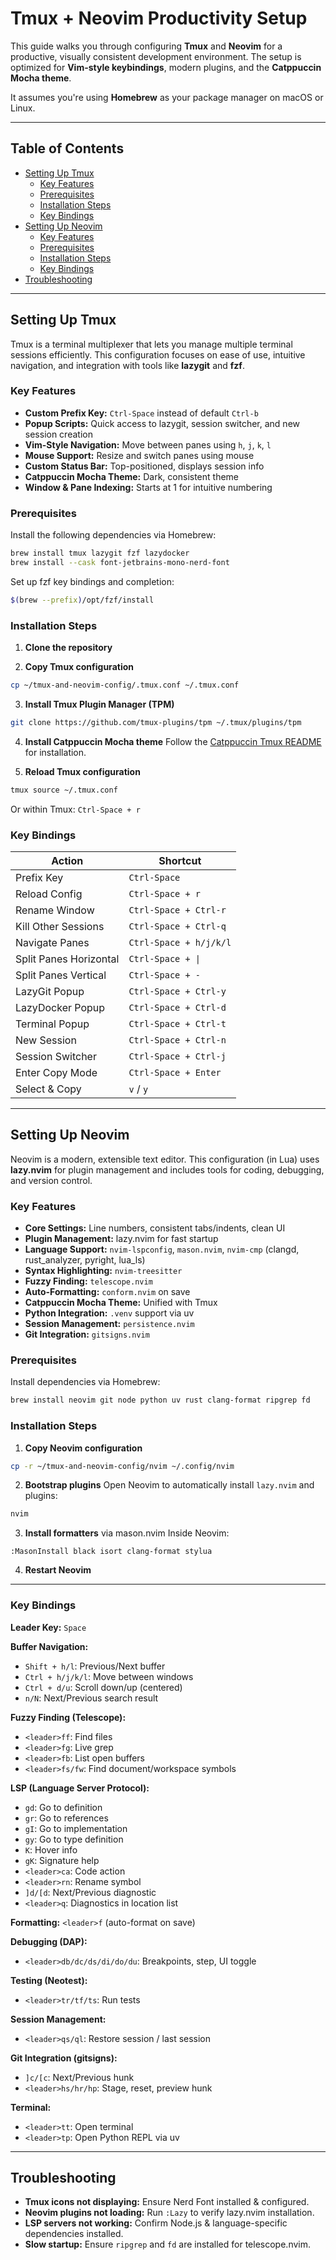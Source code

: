 # Tmux + Neovim Productivity Setup

This guide walks you through configuring **Tmux** and **Neovim** for a productive, visually consistent development environment. The setup is optimized for **Vim-style keybindings**, modern plugins, and the **Catppuccin Mocha theme**.  

It assumes you're using **Homebrew** as your package manager on macOS or Linux.

---

## Table of Contents
- [Setting Up Tmux](#setting-up-tmux)
  - [Key Features](#key-features)
  - [Prerequisites](#prerequisites)
  - [Installation Steps](#installation-steps)
  - [Key Bindings](#key-bindings)
- [Setting Up Neovim](#setting-up-neovim)
  - [Key Features](#key-features-1)
  - [Prerequisites](#prerequisites-1)
  - [Installation Steps](#installation-steps-1)
  - [Key Bindings](#key-bindings-1)
- [Troubleshooting](#troubleshooting)

---

## Setting Up Tmux

Tmux is a terminal multiplexer that lets you manage multiple terminal sessions efficiently. This configuration focuses on ease of use, intuitive navigation, and integration with tools like **lazygit** and **fzf**.

### Key Features
- **Custom Prefix Key:** `Ctrl-Space` instead of default `Ctrl-b`
- **Popup Scripts:** Quick access to lazygit, session switcher, and new session creation
- **Vim-Style Navigation:** Move between panes using `h`, `j`, `k`, `l`
- **Mouse Support:** Resize and switch panes using mouse
- **Custom Status Bar:** Top-positioned, displays session info
- **Catppuccin Mocha Theme:** Dark, consistent theme
- **Window & Pane Indexing:** Starts at 1 for intuitive numbering

### Prerequisites
Install the following dependencies via Homebrew:

```bash
brew install tmux lazygit fzf lazydocker
brew install --cask font-jetbrains-mono-nerd-font
````

Set up fzf key bindings and completion:

```bash
$(brew --prefix)/opt/fzf/install
```

### Installation Steps

1. **Clone the repository**

2. **Copy Tmux configuration**

```bash
cp ~/tmux-and-neovim-config/.tmux.conf ~/.tmux.conf
```

3. **Install Tmux Plugin Manager (TPM)**

```bash
git clone https://github.com/tmux-plugins/tpm ~/.tmux/plugins/tpm
```

4. **Install Catppuccin Mocha theme**
   Follow the [Catppuccin Tmux README](https://github.com/catppuccin/tmux) for installation.

5. **Reload Tmux configuration**

```bash
tmux source ~/.tmux.conf
```

Or within Tmux: `Ctrl-Space + r`

### Key Bindings

| Action                 | Shortcut               |
| ---------------------- | ---------------------- |
| Prefix Key             | `Ctrl-Space`           |
| Reload Config          | `Ctrl-Space + r`       |
| Rename Window          | `Ctrl-Space + Ctrl-r`  |
| Kill Other Sessions    | `Ctrl-Space + Ctrl-q`  |
| Navigate Panes         | `Ctrl-Space + h/j/k/l` |
| Split Panes Horizontal | `Ctrl-Space + \|`      |
| Split Panes Vertical   | `Ctrl-Space + -`       |
| LazyGit Popup          | `Ctrl-Space + Ctrl-y`  |
| LazyDocker Popup       | `Ctrl-Space + Ctrl-d`  |
| Terminal Popup         | `Ctrl-Space + Ctrl-t`  |
| New Session            | `Ctrl-Space + Ctrl-n`  |
| Session Switcher       | `Ctrl-Space + Ctrl-j`  |
| Enter Copy Mode        | `Ctrl-Space + Enter`   |
| Select & Copy          | `v` / `y`              |

---

## Setting Up Neovim

Neovim is a modern, extensible text editor. This configuration (in Lua) uses **lazy.nvim** for plugin management and includes tools for coding, debugging, and version control.

### Key Features

* **Core Settings:** Line numbers, consistent tabs/indents, clean UI
* **Plugin Management:** lazy.nvim for fast startup
* **Language Support:** `nvim-lspconfig`, `mason.nvim`, `nvim-cmp` (clangd, rust\_analyzer, pyright, lua\_ls)
* **Syntax Highlighting:** `nvim-treesitter`
* **Fuzzy Finding:** `telescope.nvim`
* **Auto-Formatting:** `conform.nvim` on save
* **Catppuccin Mocha Theme:** Unified with Tmux
* **Python Integration:** `.venv` support via uv
* **Session Management:** `persistence.nvim`
* **Git Integration:** `gitsigns.nvim`

### Prerequisites

Install dependencies via Homebrew:

```bash
brew install neovim git node python uv rust clang-format ripgrep fd
```

### Installation Steps

1. **Copy Neovim configuration**

```bash
cp -r ~/tmux-and-neovim-config/nvim ~/.config/nvim
```

2. **Bootstrap plugins**
   Open Neovim to automatically install `lazy.nvim` and plugins:

```bash
nvim
```

3. **Install formatters** via mason.nvim
   Inside Neovim:

```vim
:MasonInstall black isort clang-format stylua
```

4. **Restart Neovim**

---

### Key Bindings

**Leader Key:** `Space`

**Buffer Navigation:**

* `Shift + h/l`: Previous/Next buffer
* `Ctrl + h/j/k/l`: Move between windows
* `Ctrl + d/u`: Scroll down/up (centered)
* `n/N`: Next/Previous search result

**Fuzzy Finding (Telescope):**

* `<leader>ff`: Find files
* `<leader>fg`: Live grep
* `<leader>fb`: List open buffers
* `<leader>fs/fw`: Find document/workspace symbols

**LSP (Language Server Protocol):**

* `gd`: Go to definition
* `gr`: Go to references
* `gI`: Go to implementation
* `gy`: Go to type definition
* `K`: Hover info
* `gK`: Signature help
* `<leader>ca`: Code action
* `<leader>rn`: Rename symbol
* `]d/[d`: Next/Previous diagnostic
* `<leader>q`: Diagnostics in location list

**Formatting:** `<leader>f` (auto-format on save)

**Debugging (DAP):**

* `<leader>db/dc/ds/di/do/du`: Breakpoints, step, UI toggle

**Testing (Neotest):**

* `<leader>tr/tf/ts`: Run tests

**Session Management:**

* `<leader>qs/ql`: Restore session / last session

**Git Integration (gitsigns):**

* `]c/[c`: Next/Previous hunk
* `<leader>hs/hr/hp`: Stage, reset, preview hunk

**Terminal:**

* `<leader>tt`: Open terminal
* `<leader>tp`: Open Python REPL via uv

---

## Troubleshooting

* **Tmux icons not displaying:** Ensure Nerd Font installed & configured.
* **Neovim plugins not loading:** Run `:Lazy` to verify lazy.nvim installation.
* **LSP servers not working:** Confirm Node.js & language-specific dependencies installed.
* **Slow startup:** Ensure `ripgrep` and `fd` are installed for telescope.nvim.
